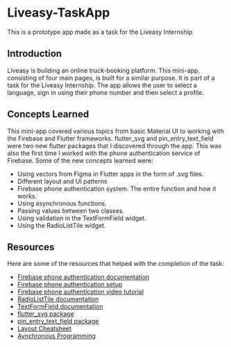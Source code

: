# Liveasy-TaskApp

This is a prototype app made as a task for the Liveasy Internship.

## Introduction

Liveasy is building an online truck-booking platform. This mini-app, consisting of four main pages, is built for a similar purpose. It is part of a task for the Liveasy Internship. 
The app allows the user to select a language, sign in using their phone number and then select a profile. 

## Concepts Learned
This mini-app covered various topics from basic Material UI to working with the Firebase and Flutter frameworks. flutter_svg and pin_entry_text_field were two new flutter packages that I discovered through the app. 
This was also the first time I worked with the phone authentication service of Firebase. Some of the new concepts learned were: 
- Using vectors from Figma in Flutter apps in the form of .svg files.
- Different layout and UI patterns
- Firebase phone authentication system. The entire function and how it works. 
- Using asynchronous functions. 
- Passing values between two classes. 
- Using validation in the TextFormField widget. 
- Using the RadioListTile widget. 

## Resources
Here are some of the resources that helped with the completion of the task: 
- [Firebase phone authentication documentation](https://firebase.flutter.dev/docs/auth/phone/)
- [Firebase phone authentication setup](https://firebase.google.com/docs/auth/android/phone-auth)
- [Firebase phone authentication video tutorial](https://www.youtube.com/watch?v=dTmgjPkBN58)
- [RadioListTile documentation](https://api.flutter.dev/flutter/material/RadioListTile-class.html)
- [TextFormField documentation](https://api.flutter.dev/flutter/material/TextFormField-class.html)
- [flutter_svg package](https://pub.dev/packages/flutter_svg)
- [pin_entry_text_field package](https://pub.dev/packages/pin_entry_text_field)
- [Layout Cheatsheet](https://medium.com/flutter-community/flutter-layout-cheat-sheet-5363348d037e)
- [Aynchronous Programming](https://dart.dev/codelabs/async-await)